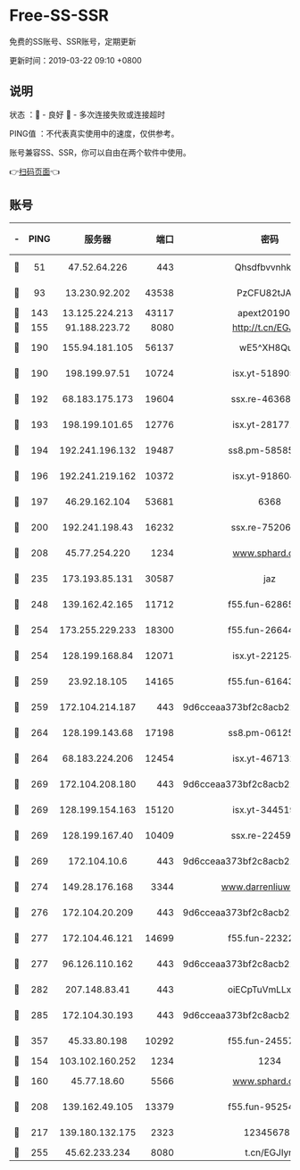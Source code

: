 # Free-SS-SSR

免费的SS账号、SSR账号，定期更新

更新时间：2019-03-22 09:10 +0800

## 说明

状态     ：🙂 - 良好 🙁 - 多次连接失败或连接超时

PING值   ：不代表真实使用中的速度，仅供参考。

账号兼容SS、SSR，你可以自由在两个软件中使用。

👉[扫码页面](https://liesauer.github.io/Free-SS-SSR/)👈

## 账号

|-|PING|服务器|端口|密码|加密方式|区域|
|:----:|:----:|:-----:|-----:|:----:|:----:|:----:|
|🙂|51|47.52.64.226|443|Qhsdfbvvnhkm1|aes-256-cfb|HK|
|🙂|93|13.230.92.202|43538|PzCFU82tJAdZ|aes-256-cfb|JP|
|🙂|143|13.125.224.213|43117|apext2019005|chacha20|KR|
|🙂|155|91.188.223.72|8080|http://t.cn/EGJIyrl|rc4-md5|RU|
|🙂|190|155.94.181.105|56137|wE5^XH8Quw|aes-256-cfb|US|
|🙂|190|198.199.97.51|10724|isx.yt-51890525|aes-256-cfb|US|
|🙂|192|68.183.175.173|19604|ssx.re-46368916|aes-256-cfb|US|
|🙂|193|198.199.101.65|12776|isx.yt-28177118|aes-256-cfb|US|
|🙂|194|192.241.196.132|19487|ss8.pm-58585606|aes-256-cfb|US|
|🙂|196|192.241.219.162|10372|isx.yt-91860459|aes-256-cfb|US|
|🙂|197|46.29.162.104|53681|6368|aes-256-ctr|RU|
|🙂|200|192.241.198.43|16232|ssx.re-75206389|aes-256-cfb|US|
|🙂|208|45.77.254.220|1234|www.sphard.com|aes-256-cfb|SG|
|🙂|235|173.193.85.131|30587|jaz|aes-256-cfb|US|
|🙂|248|139.162.42.165|11712|f55.fun-62865746|aes-256-cfb|SG|
|🙂|254|173.255.229.233|18300|f55.fun-26644878|aes-256-cfb|US|
|🙂|254|128.199.168.84|12071|isx.yt-22125425|aes-256-cfb|SG|
|🙂|259|23.92.18.105|14165|f55.fun-61643656|aes-256-cfb|US|
|🙂|259|172.104.214.187|443|9d6cceaa373bf2c8acb22e60b6a58be6|aes-256-cfb|US|
|🙂|264|128.199.143.68|17198|ss8.pm-06125832|aes-256-cfb|SG|
|🙂|264|68.183.224.206|12454|isx.yt-46713217|aes-256-cfb|SG|
|🙂|269|172.104.208.180|443|9d6cceaa373bf2c8acb22e60b6a58be6|aes-256-cfb|US|
|🙂|269|128.199.154.163|15120|isx.yt-34451982|aes-256-cfb|SG|
|🙂|269|128.199.167.40|10409|ssx.re-22459395|aes-256-cfb|SG|
|🙂|269|172.104.10.6|443|9d6cceaa373bf2c8acb22e60b6a58be6|aes-256-cfb|US|
|🙂|274|149.28.176.168|3344|www.darrenliuwei.com|aes-256-cfb|AU|
|🙂|276|172.104.20.209|443|9d6cceaa373bf2c8acb22e60b6a58be6|aes-256-cfb|US|
|🙂|277|172.104.46.121|14699|f55.fun-22322504|aes-256-cfb|SG|
|🙂|277|96.126.110.162|443|9d6cceaa373bf2c8acb22e60b6a58be6|aes-256-cfb|US|
|🙂|282|207.148.83.41|443|oiECpTuVmLLxk4Ts|aes-256-cfb|AU|
|🙂|285|172.104.30.193|443|9d6cceaa373bf2c8acb22e60b6a58be6|aes-256-cfb|US|
|🙂|357|45.33.80.198|10292|f55.fun-24557903|aes-256-cfb|US|
|🙂|154|103.102.160.252|1234|1234|rc4-md5|JP|
|🙂|160|45.77.18.60|5566|www.sphard.com|aes-256-cfb|JP|
|🙂|208|139.162.49.105|13379|f55.fun-95254203|aes-256-cfb|SG|
|🙂|217|139.180.132.175|2323|123456789|aes-256-cfb|SG|
|🙂|255|45.62.233.234|8080|t.cn/EGJIyrl|rc4-md5|CA|
